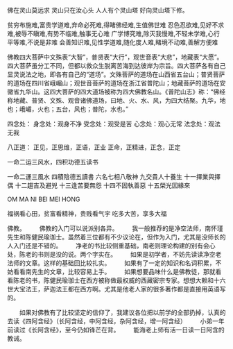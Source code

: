 佛在灵山莫远求
灵山只在汝心头
人人有个灵山塔
好向灵山塔下修。

贫穷布施难,富贵学道难,弃命必死难,得睹佛经难,生值佛世难
忍色忍欲难,见好不求难,被辱不瞋难,有势不临难,触事无心难
广学博究难,除灭我慢难,不轻未学难,心行平等难,不说是非难
会善知识难,见性学道难,随化度人难,睹境不动难,善解方便难

佛教四大菩萨中文殊表“大智”，普贤表“大行”，观世音表“大悲”，地藏表“大愿”。四大菩萨虽分工不同，但都以救众生脱离苦海到达彼岸为宗旨。四大菩萨各有自己显灵说法之地，即各有自己的“道场”。文殊菩萨的道场在山西省五台山；普贤菩萨的道场在四川省峨嵋山；观世音菩萨的道场在浙江省普陀山；地藏菩萨的道场在安徽省九华山。这四大菩萨的四大道场被称为四大佛教名山。《普陀山志》称：“佛经称地藏、普贤、文殊、观音诸佛道场，曰地、火、水、风，为四大结聚。九华，地也；峨嵋，火也；五台，风也；普陀，水也。”

四念处：
身念处：观身不净
受念处：观受是苦
心念处：观心无常
法念处：观法无我

八正道：
正见，正思维，正语，正业
正命，正精进，正念，正定


一命二运三风水，四积功德五读书

一命二運三風水
四積陰德五讀書
六名七相八敬神
九交貴人十養生
十一擇業與擇偶
十二趨吉及避兇
十三逢苦要無怨
十四不固執善惡
十五榮光因緣來

OM MA NI BEI MEI HONG

福祸看心田，贫富看精神，贵贱看气宇
吃多大苦，享多大福

佛教。
　　佛教的入门可以说派别各异。
　　我一般推荐的是净空法师，南怀瑾先生和陈健民瑜珈士。虽然着三位都有不少议论在，但作为入门，尤其是没师长的人入门还是不错的。
　　净老的书比较侧重基础，南老则理论构建的别有会心处，陈老的书则是没的说。两个字实在。
　　如果是初学者，不妨先读读净空老法师的文章。这样的基础回比较扎实。
　　如果有了一定的知识和名词积累，不妨看看南先生的文章，比较容易上手。
　　如果想要品味什么是佛教徒，那就看看陈老的书，陈健民瑜珈士在西方被称做最权威的西藏密宗专家。想想大赖和十六世大宝法王，萨迦法王都在西方啊。尤其是他老人家的很多著作都是直接用英语写的。

　　如果对佛教有了比较坚定的信仰了，我建议各位把以前学的全部扔掉，认真的去读《四阿含经》（长阿含经，中阿含经，杂阿含经，增一阿含经）
　　小弟一年前读过《长阿含经》，至今仍如锋芒在背。
　　能海老上师有活一日读一日阿含的教诫。



